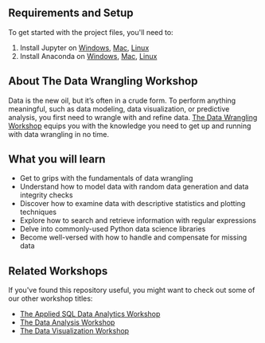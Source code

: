 ## Requirements and Setup

To get started with the project files, you'll need to:
1. Install Jupyter on [Windows](https://www.python.org/downloads/windows/), [Mac](https://www.python.org/downloads/mac-osx/), [Linux](https://www.python.org/downloads/source/)
2. Install Anaconda on [Windows](https://www.anaconda.com/distribution/#windows), [Mac](https://www.anaconda.com/distribution/#macos), [Linux](https://www.anaconda.com/distribution/#linux)

## About The Data Wrangling Workshop
Data is the new oil, but it’s often in a crude form. To perform anything meaningful, such as data modeling, data visualization, or predictive analysis, you first need to wrangle with and refine data. [The Data Wrangling Workshop](https://www.amazon.com/Data-Wrangling-Workshop-actionable-insights/dp/1839215003/ref=tmm_pap_swatch_0?_encoding=UTF8&qid=1611065162&sr=1-1&utm_source=github&utm_medium=repository&utm_campaign=9781801078955&utm_term=Data%20Wrangling&utm_content=The%20Data%20Wrangling%20Workshop) equips you with the knowledge you need to get up and running with data wrangling in no time.	

## What you will learn
* Get to grips with the fundamentals of data wrangling 
* Understand how to model data with random data generation and data integrity checks 
* Discover how to examine data with descriptive statistics and plotting techniques 
* Explore how to search and retrieve information with regular expressions 
* Delve into commonly-used Python data science libraries  
* Become well-versed with how to handle and compensate for missing data 

## Related Workshops
If you've found this repository useful, you might want to check out some of our other workshop titles:
* [The Applied SQL Data Analytics Workshop](https://www.amazon.com/Applied-SQL-Data-Analytics-Workshop-ebook/dp/B085D91RNK/ref=sr_1_2?crid=1FDBQD0TEVVF9&dchild=1&keywords=applied%20sql%20data%20analytics%20workshop&qid=1610707878&sprefix=applied%20sql%20dat%2Caps%2C330&sr=8-2&utm_source=github&utm_medium=repository&utm_campaign=9781800203679&utm_term=Applied%20SQL%20Data%20Analytics&utm_content=The%20Applied%20SQL%20Data%20Analytics%20Workshop)
* [The Data Analysis Workshop](https://www.amazon.com/Data-Analysis-Workshop-state-art-ebook/dp/B08Q8HXRQ4/ref=sr_1_1?dchild=1&keywords=The%20Data%20Analysis%20Workshop&qid=1610708839&sr=8-1&utm_source=github&utm_medium=repository&utm_campaign=9781839211386&utm_term=Data%20Analysis&utm_content=The%20Data%20Analysis%20Workshop)
* [The Data Visualization Workshop](https://www.amazon.com/Data-Visualization-Workshop-transforming-captivating-ebook/dp/B08Q8FGCZ7/ref=sr_1_1?dchild=1&keywords=The%20Data%20Visualization%20Workshop&qid=1610977055&sr=8-1&utm_source=github&utm_medium=repository&utm_campaign=9781801073899&utm_term=Data%20Visualization&utm_content=The%20Data%20Visualization%20Workshop)
